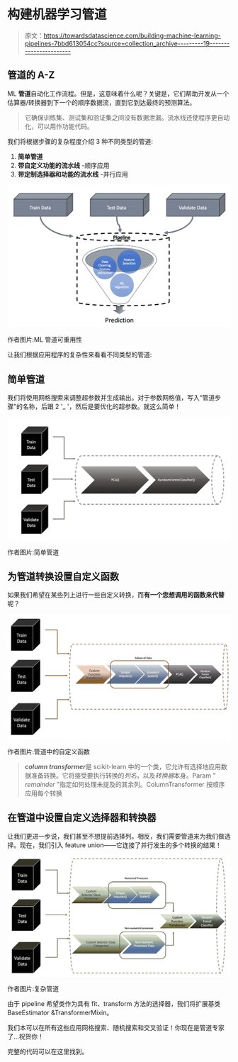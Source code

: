 # 构建机器学习管道

> 原文：<https://towardsdatascience.com/building-machine-learning-pipelines-7bbd613054cc?source=collection_archive---------19----------------------->

## 管道的 A-Z

ML **管道**自动化工作流程。但是，这意味着什么呢？关键是，它们帮助开发从一个估算器/转换器到下一个的顺序数据流，直到它到达最终的预测算法。

> 它确保训练集、测试集和验证集之间没有数据泄漏。流水线还使程序更自动化，可以用作功能代码。

我们将根据步骤的复杂程度介绍 3 种不同类型的管道:

1.  **简单管道**
2.  **带自定义功能的流水线** -顺序应用
3.  **带定制选择器和功能的流水线** -并行应用

![](img/56cd08914b5c47b1cfa7f4246559c379.png)

作者图片:ML 管道可重用性

让我们根据应用程序的复杂性来看看不同类型的管道:

## 简单管道

我们将使用网格搜索来调整超参数并生成输出。对于参数网格值，写入“管道步骤”的名称，后跟 2 '_ '，然后是要优化的超参数。就这么简单！

![](img/c613db4576522f615cbdb0257428a841.png)

作者图片:简单管道

## 为管道转换设置自定义函数

如果我们希望在某些列上进行一些自定义转换，而**有一个您想调用的函数来代替**呢？

![](img/b28bd1a5436f5caefca514249c7f90d9.png)

作者图片:管道中的自定义函数

> ***column transformer***是 scikit-learn 中的一个类，它允许有选择地应用数据准备转换。它将接受要执行转换的*列名*，以及*转换器*本身。Param " *remainder* "指定如何处理未提及的其余列。ColumnTransformer 按顺序应用每个转换

## 在管道中设置自定义选择器和转换器

让我们更进一步说，我们甚至不想提前选择列。相反，我们需要管道来为我们做选择。现在，我们引入 feature union——它连接了并行发生的多个转换的结果！

![](img/22fcb0a730d70bffbd6f2444224bfe60.png)

作者图片:复杂管道

由于 pipeline 希望类作为具有 fit、transform 方法的选择器，我们将扩展基类 BaseEstimator &TransformerMixin。

我们本可以在所有这些应用网格搜索、随机搜索和交叉验证！你现在是管道专家了…祝贺你！

完整的代码可以在这里找到。